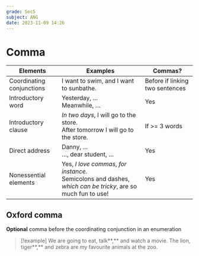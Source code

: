 ```yaml
---
grade: Sec5
subject: ANG
date: 2023-11-09 14:26
---
```


# Comma

| Elements                  | Examples                                                                                                       | Commas?                         |
| ------------------------- | -------------------------------------------------------------------------------------------------------------- | ------------------------------- |
| Coordinating conjunctions | I want to swim, and I want to sunbathe.                                                                        | Before if linking two sentences |
| Introductory word         | Yesterday, …<br>Meanwhile, …                                                                                   | Yes                             |
| Introductory clause       | *In two days*, I will go to the store.<br>After tomorrow I will go to the store.                               | If >= 3 words                   |
| Direct address            | Danny, …<br>…, dear student, …                                                                                 | Yes                             |
| Nonessential elements     | Yes, *I love commas*, *for instance*.<br>Semicolons and dashes, *which can be tricky*, are so much fun to use! | Yes                             |

## Oxford comma

**Optional** comma before the coordinating conjunction in an enumeration

> [!example]
> We are going to eat, talk**,** and watch a movie.
> The lion, tiger**,** and zebra are my favourite animals at the zoo.